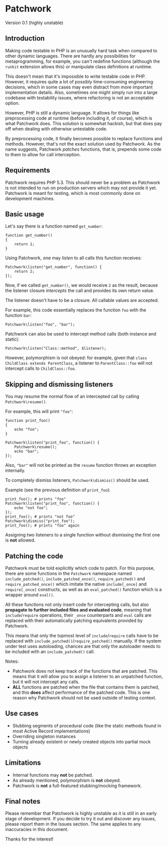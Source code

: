# Patchwork

Version 0.1 (highly unstable)

## Introduction

Making code testable in PHP is an unusually hard task when compared to other dynamic languages. There are hardly any possibilities for metaprogramming, for example, you can't redefine functions (although the `runkit` extension allows this) or manipulate class definitions at runtime. 

This doesn't mean that it's impossible to write testable code in PHP. However, it requires quite a lot of possibly time-consuming engineering decisions, which in some cases may even distract from more important implementation details. Also, sometimes one might simply run into a large codebase with testability issues, where refactoring is not an acceptable option.

However, PHP is still a dynamic language. It allows for things like preprocessing code at runtime (before including it, of course), which is what Patchwork does. This solution is somewhat hackish, but that does pay off when dealing with otherwise untestable code.

By preprocessing code, it finally becomes possible to replace functions and methods. However, that's not the exact solution used by Patchwork. As the name suggests, Patchwork *patches* functions, that is, prepends some code to them to allow for call interception.

## Requirements

Patchwork requires PHP 5.3. This should never be a problem as Patchwork is not intended to run on production servers which may not provide it yet. Patchwork is meant for testing, which is most commonly done on development machines.

## Basic usage

Let's say there is a function named `get_number`:

    function get_number()
    {
        return 1;
    }

Using Patchwork, one may *listen* to all calls this function receives:

    Patchwork\listen("get_number", function() {
        return 2;
    });

Now, if we called `get_number()`, we would receive `2` as the result, because the listener closure *intercepts* the call and provides its own return value.

The listener doesn't have to be a closure. All callable values are accepted.

For example, this code essentially replaces the function `foo` with the function `bar`:

    Patchwork\listen("foo", "bar");

Patchwork can also be used to intercept method calls (both instance and static):

	Patchwork\listen("Class::method", $listener);

However, polymorphism is not obeyed: for example, given that `class ChildClass extends ParentClass`, a listener to `ParentClass::foo` will not intercept calls to `ChildClass::foo`.

## Skipping and dismissing listeners

You may resume the normal flow of an intercepted call by calling `Patchwork\resume()`.

For example, this will print `"foo"`:

	function print_foo()
	{
		echo "foo";
	}
	
	Patchwork\listen("print_foo", function() {
		Patchwork\resume();
		echo "bar";
	});
	
Also, `"bar"` will not be printed as the `resume` function throws an exception internally.

To completely dismiss listeners, `Patchwork\dismiss()` should be used.

Example (see the previous definition of `print_foo`):

	print_foo(); # prints "foo"
	Patchwork\listen("print_foo", function() {
		echo "not foo";
	});
	print_foo(); # prints "not foo"
	Patchwork\dismiss("print_foo");
	print_foo(); # prints "foo" again

Assigning two listeners to a single function without dismissing the first one is **not** allowed.

## Patching the code

Patchwork must be told explicitly which code to patch. For this purpose, there are some functions in the `Patchwork` namespace named `include_patched()`, `include_patched_once()`, `require_patched()` and `require_patched_once()` which imitate the native `include[_once]` and `require[_once]` constructs, as well as an `eval_patched()` function which is a wrapper around `eval()`.

All these functions not only insert code for intercepting calls, but also **propagate to further included files and evaluated code**, meaning that `include`/`require` operations, their `_once` counterparts and `eval` calls are replaced with their automatically patching equivalents provided by Patchwork.

This means that only the topmost level of `include`/`require` calls have to be replaced with `include_patched()`/`require_patched()` manually. If the system under test uses autoloading, chances are that only the autoloader needs to be included with an `include_patched()` call.

Notes:

 * Patchwork does not keep track of the functions that are patched. This means that it will allow you to assign a listener to an unpatched function, but it will not intercept any calls.
 * **ALL** functions are patched when the file that contains them is patched, and this **does** affect performance of the patched code. This is one reason why Patchwork should not be used outside of testing context.

## Use cases

 * Stubbing segments of procedural code (like the static methods found in most Active Record implementations)
 * Overriding singleton instances
 * Turning already existent or newly created objects into partial mock objects

## Limitations

 * Internal functions may **not** be patched.
 * As already mentioned, polymorphism is **not** obeyed.
 * Patchwork is **not** a full-featured stubbing/mocking framework.

## Final notes

Please remember that Patchwork is highly unstable as it is still in an early stage of development. If you decide to try it out and discover any issues, please report them in the Issues section. The same applies to any inaccuracies in this document.

Thanks for the interest!